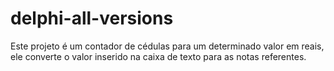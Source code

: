 # delphi-all-versions
Este projeto é um contador de cédulas para um determinado valor em reais, ele converte o valor inserido na caixa de texto para as notas referentes.